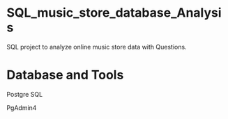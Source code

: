 # SQL_music_store_database_Analysis
SQL project to analyze online music store data with Questions.

# Database and Tools
Postgre SQL

PgAdmin4
